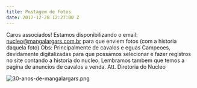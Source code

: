 ```yaml
---
title: Postagem de fotos
date: 2017-12-28 12:27:00 Z
---
```


Caros associados!
Estamos disponibilizando o email: nucleo@mangalargars.com.br para que enviem fotos (com a historia daquela foto) Obs: Principalmente de cavalos e eguas Campeoes, devidamente digitalizadas para que possamos selecionar e fazer registros no site contando a historia do nucleo. Lembramos tambem que temos a pagina de anuncios de cavalos a venda.
Att.
Diretoria do Nucleo

![30-anos-de-mangalargars.png](/uploads/30-anos-de-mangalargars.png)